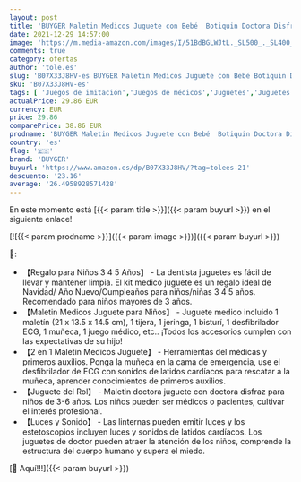 ```yaml
---
layout: post
title: 'BUYGER Maletin Medicos Juguete con Bebé  Botiquin Doctora Disfraz Kit Enfermera con Luces y Sonidos Juegos de rol Regalos para Niños Niña 3 4 5 Años  Rosa '
date: 2021-12-29 14:57:00
image: 'https://m.media-amazon.com/images/I/51BdBGLWJtL._SL500_._SL400_.jpg'
comments: true
category: ofertas
author: 'tole.es'
slug: 'B07X33J8HV-es BUYGER Maletin Medicos Juguete con Bebé Botiquin Doctora...'
sku: 'B07X33J8HV-es'
tags: [ 'Juegos de imitación','Juegos de médicos','Juguetes','Juguetes y juegos','bebé','buyger', ]
actualPrice: 29.86 EUR
currency: EUR
price: 29.86
comparePrice: 38.86 EUR
prodname: 'BUYGER Maletin Medicos Juguete con Bebé  Botiquin Doctora Disfraz Kit Enfermera con Luces y Sonidos Juegos de rol Regalos para Niños Niña 3 4 5 Años  Rosa '
country: 'es'
flag: '🇪🇸'
brand: 'BUYGER'
buyurl: 'https://www.amazon.es/dp/B07X33J8HV/?tag=tolees-21'
descuento: '23.16'
average: '26.4958928571428'
---
```


En este momento está [{{< param title >}}]({{< param buyurl >}}) en el siguiente enlace!

[![{{< param prodname >}}]({{< param image >}})]({{< param buyurl >}})

🔎:

- 【Regalo para Niños 3 4 5 Años】 - La dentista juguetes es fácil de llevar y mantener limpia. El kit medico juguete es un regalo ideal de Navidad/ Año Nuevo/Cumpleaños para niños/niñas 3 4 5 años. Recomendado para niños mayores de 3 años.
- 【Maletin Medicos Juguete para Niños】 - Juguete medico incluido 1 maletín (21 x 13.5 x 14.5 cm), 1 tijera, 1 jeringa, 1 bisturí, 1 desfibrilador ECG, 1 muñeca, 1 juego médico, etc.. ¡Todos los accesorios cumplen con las expectativas de su hijo!
- 【2 en 1 Maletin Medicos Juguete】 - Herramientas del médicas y primeros auxilios. Ponga la muñeca en la cama de emergencia, use el desfibrilador de ECG con sonidos de latidos cardíacos para rescatar a la muñeca, aprender conocimientos de primeros auxilios.
- 【Juguete del Rol】 - Maletin doctora juguete con doctora disfraz para niños de 3-6 años. Los niños pueden ser médicos o pacientes, cultivar el interés profesional.
- 【Luces y Sonido】 - Las linternas pueden emitir luces y los estetoscopios incluyen luces y sonidos de latidos cardíacos. Los juguetes de doctor pueden atraer la atención de los niños, comprende la estructura del cuerpo humano y supera el miedo.

[🛒 Aquí!!!]({{< param buyurl >}})

